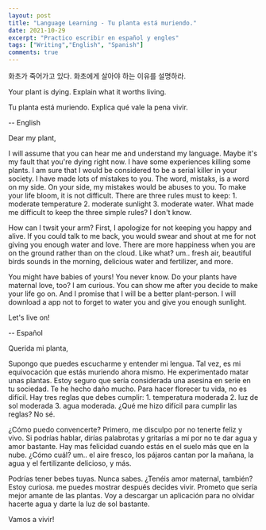 ```yaml
---
layout: post
title: "Language Learning - Tu planta está muriendo."
date: 2021-10-29
excerpt: "Practico escribir en español y engles"
tags: ["Writing","English", "Spanish"]
comments: true
---
```




화초가 죽어가고 있다. 화초에게 살아야 하는 이유를 설명하라.

Your plant is dying. Explain what it worths living.  

Tu planta está muriendo. Explica qué vale la pena vivir. 

-- English

Dear my plant, 

I will assume that you can hear me and understand my language. Maybe it's my fault that you're dying right now. I have some experiences killing some plants. I am sure that I would be considered to be a serial killer in your society. I have made lots of mistakes to you. The word, mistaks, is a word on my side. On your side, my mistakes would be abuses to you. To make your life bloom, it is not difficult. There are three rules must to keep: 1. moderate temperature 2. moderate sunlight 3. moderate water. What made me difficult to keep the three simple rules? I don't know. 

How can I twsit your arm? First, I apologize for not keeping you happy and alive. If you could talk to me back, you would swear and shout at me for not giving you enough water and love. There are more happiness when you are on the ground rather than on the cloud. Like what? um.. fresh air, beautiful birds sounds in the morning, delicious water and fertilizer, and more. 

You might have babies of yours! You never know.  Do your plants have maternal love, too? I am curious. You can show me after you decide to make your life go on. And I promise that I will be a better plant-person. I will download a app not to forget to water you and give you enough sunlight. 

Let's live on! 

-- Español

Querida mi planta, 

Supongo que puedes escucharme y entender mi lengua. Tal vez, es mi equivocación que estás muriendo ahora mismo. He experimentado matar unas plantas. Estoy seguro que sería considerada una asesina en serie en tu sociedad. Te he hecho daño mucho. Para hacer florecer tu vida, no es difícil. Hay tres reglas que debes cumplir: 1. temperatura moderada 2. luz de sol moderada 3. agua moderada. ¿Qué me hizo difícil para cumplir las reglas? No sé. 

¿Cómo puedo convencerte? Primero, me disculpo por no tenerte feliz y vivo. Si podrías hablar, dirías palabrotas y gritarías a mí por no te dar agua y amor bastante. Hay mas felicidad cuando estás en el suelo más que en la nube. ¿Cómo cuál? um.. el aire fresco, los pájaros cantan por la mañana, la agua y el fertilizante delicioso, y más. 

Podrías tener bebes tuyas. Nunca sabes. ¿Tenéis amor maternal, también? Estoy curiosa. me puedes mostrar después decides vivir. Prometo que sería mejor amante de las plantas. Voy a descargar un aplicación para no olvidar hacerte agua y darte la luz de sol bastante. 

Vamos a vivir!

